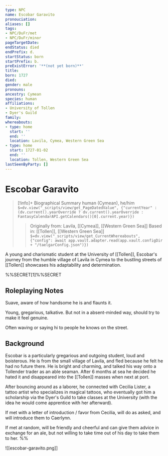 ```yaml
---
type: NPC
name: Escobar Garavito
pronouciation:
aliases: []
tags:
- NPC/DuFr/met
- NPC/DuFr/minor
pageTargetDate:
endStatus: died
endPrefix: d.
startStatus: born
startPrefix: b.
preExistError: '**(not yet born)**'
title:
born: 1727
died:
gender: male
pronouns:
ancestry: Cymean
species: human
affiliations:
- University of Tollen
- Dyer's Guild
family:
whereabouts:
- type: home
  start: ''
  end: ''
  location: Lavila, Cymea, Western Green Sea
- type: home
  start: 1727-01-02
  end: ''
  location: Tollen, Western Green Sea
lastSeenByParty: []
---
```

# Escobar Garavito
>[!info]+ Biographical Summary
>human (Cymean), he/him
>`$=dv.view("_scripts/view/get_PageDatedValue", {"currentYear" : (dv.current().yearOverride ? dv.current().yearOverride : FantasyCalendarAPI.getCalendars()[0].current.year)})`
>> Originally from: Lavila, [[Cymea]], [[Western Green Sea]]
>> Based in: [[Tollen]], [[Western Green Sea]]
>> `$=dv.view("_scripts/view/get_CurrentWhereabouts", {"config": await app.vault.adapter.read(app.vault.configDir + "/taelgarConfig.json")})`

A young and charismatic student at the University of [[Tollen]], Escobar's journey from the humble village of Lavila in Cymea to the bustling streets of [[Tollen]] showcases his adaptability and determination.

%%SECRET[1]%%SECRET
## Roleplaying Notes

Suave, aware of how handsome he is and flaunts it. 

Young, gregarious, talkative. But not in a absent-minded way, should try to make it feel genuine. 

Often waving or saying hi to people he knows on the street. 

## Background


Escobar is a particularly gregarious and outgoing student, loud and boisterous. He is from the small village of Lavila, and fled because he felt he had no future there. He is bright and charming, and talked his way onto a Tollender trader as an able seaman. After 6 months at sea he decided he hated it and disappeared into the [[Tollen]] masses when next at port. 

After bouncing around as a laborer, he connected with Cecilia Lister, a tattoo artist who specializes in magical tattoos, who eventually got him a scholarship via the Dyer's Guild to take classes at the University (with the idea he would come apprentice with her afterward).

If met with a letter of introduction / favor from Cecilia, will do as asked, and will introduce them to Caerlynn. 

If met at random, will be friendly and cheerful and can give them advice in exchange for an ale, but not willing to take time out of his day to take them to her.
%%

![[escobar-garavito.png]]
